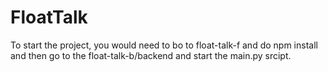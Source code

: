 # FloatTalk

To start the project, you would need to bo to float-talk-f and do npm install and then go to the float-talk-b/backend and start the main.py srcipt. 
